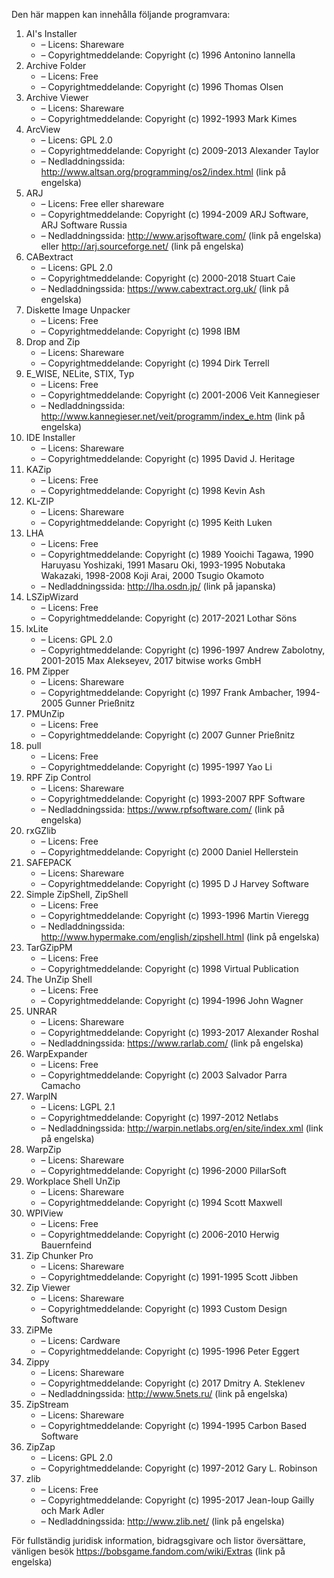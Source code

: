﻿Den här mappen kan innehålla följande programvara:

1. AI's Installer
   - – Licens: Shareware
   - – Copyrightmeddelande: Copyright (c) 1996 Antonino Iannella
2. Archive Folder
   - – Licens: Free
   - – Copyrightmeddelande: Copyright (c) 1996 Thomas Olsen
3. Archive Viewer
   - – Licens: Shareware
   - – Copyrightmeddelande: Copyright (c) 1992-1993 Mark Kimes
4. ArcView
   - – Licens: GPL 2.0
   - – Copyrightmeddelande: Copyright (c) 2009-2013 Alexander Taylor
   - – Nedladdningssida: http://www.altsan.org/programming/os2/index.html (link på engelska)
5. ARJ
   - – Licens: Free eller shareware
   - – Copyrightmeddelande: Copyright (c) 1994-2009 ARJ Software, ARJ Software Russia
   - – Nedladdningssida: http://www.arjsoftware.com/ (link på engelska) eller http://arj.sourceforge.net/ (link på engelska)
6. CABextract
   - – Licens: GPL 2.0
   - – Copyrightmeddelande: Copyright (c) 2000-2018 Stuart Caie
   - – Nedladdningssida: https://www.cabextract.org.uk/ (link på engelska)
7. Diskette Image Unpacker
   - – Licens: Free
   - – Copyrightmeddelande: Copyright (c) 1998 IBM
8. Drop and Zip
   - – Licens: Shareware
   - – Copyrightmeddelande: Copyright (c) 1994 Dirk Terrell
9. E_WISE, NELite, STIX, Typ
   - – Licens: Free
   - – Copyrightmeddelande: Copyright (c) 2001-2006 Veit Kannegieser
   - – Nedladdningssida: http://www.kannegieser.net/veit/programm/index_e.htm (link på engelska)
10. IDE Installer
    - – Licens: Shareware
    - – Copyrightmeddelande: Copyright (c) 1995 David J. Heritage
11. KAZip
    - – Licens: Free
    - – Copyrightmeddelande: Copyright (c) 1998 Kevin Ash
12. KL-ZIP
    - – Licens: Shareware
    - – Copyrightmeddelande: Copyright (c) 1995 Keith Luken
13. LHA
    - – Licens: Free
    - – Copyrightmeddelande: Copyright (c) 1989 Yooichi Tagawa, 1990 Haruyasu Yoshizaki, 1991 Masaru Oki, 1993-1995 Nobutaka Wakazaki, 1998-2008 Koji Arai, 2000 Tsugio Okamoto
    - – Nedladdningssida: http://lha.osdn.jp/ (link på japanska)
14. LSZipWizard
    - – Licens: Free
    - – Copyrightmeddelande: Copyright (c) 2017-2021 Lothar Söns
15. lxLite
    - – Licens: GPL 2.0
    - – Copyrightmeddelande: Copyright (c) 1996-1997 Andrew Zabolotny, 2001-2015 Max Alekseyev, 2017 bitwise works GmbH
16. PM Zipper
    - – Licens: Shareware
    - – Copyrightmeddelande: Copyright (c) 1997 Frank Ambacher, 1994-2005 Gunner Prießnitz
17. PMUnZip
    - – Licens: Free
    - – Copyrightmeddelande: Copyright (c) 2007 Gunner Prießnitz
18. pull
    - – Licens: Free
    - – Copyrightmeddelande: Copyright (c) 1995-1997 Yao Li
19. RPF Zip Control
    - – Licens: Shareware
    - – Copyrightmeddelande: Copyright (c) 1993-2007 RPF Software
    - – Nedladdningssida: https://www.rpfsoftware.com/ (link på engelska)
20. rxGZlib
    - – Licens: Free
    - – Copyrightmeddelande: Copyright (c) 2000 Daniel Hellerstein
21. SAFEPACK
    - – Licens: Shareware
    - – Copyrightmeddelande: Copyright (c) 1995 D J Harvey Software
22. Simple ZipShell, ZipShell
    - – Licens: Free
    - – Copyrightmeddelande: Copyright (c) 1993-1996 Martin Vieregg
    - – Nedladdningssida: http://www.hypermake.com/english/zipshell.html (link på engelska)
23. TarGZipPM
    - – Licens: Free
    - – Copyrightmeddelande: Copyright (c) 1998 Virtual Publication
24. The UnZip Shell
    - – Licens: Free
    - – Copyrightmeddelande: Copyright (c) 1994-1996 John Wagner
25. UNRAR
    - – Licens: Shareware
    - – Copyrightmeddelande: Copyright (c) 1993-2017 Alexander Roshal
    - – Nedladdningssida: https://www.rarlab.com/ (link på engelska)
26. WarpExpander
    - – Licens: Free
    - – Copyrightmeddelande: Copyright (c) 2003 Salvador Parra Camacho
27. WarpIN
    - – Licens: LGPL 2.1
    - – Copyrightmeddelande: Copyright (c) 1997-2012 Netlabs
    - – Nedladdningssida: http://warpin.netlabs.org/en/site/index.xml (link på engelska)
28. WarpZip
    - – Licens: Shareware
    - – Copyrightmeddelande: Copyright (c) 1996-2000 PillarSoft
29. Workplace Shell UnZip
    - – Licens: Shareware
    - – Copyrightmeddelande: Copyright (c) 1994 Scott Maxwell
30. WPIView
    - – Licens: Free
    - – Copyrightmeddelande: Copyright (c) 2006-2010 Herwig Bauernfeind
31. Zip Chunker Pro
    - – Licens: Shareware
    - – Copyrightmeddelande: Copyright (c) 1991-1995 Scott Jibben
32. Zip Viewer
    - – Licens: Shareware
    - – Copyrightmeddelande: Copyright (c) 1993 Custom Design Software
33. ZiPMe
    - – Licens: Cardware
    - – Copyrightmeddelande: Copyright (c) 1995-1996 Peter Eggert
34. Zippy
    - – Licens: Shareware
    - – Copyrightmeddelande: Copyright (c) 2017 Dmitry A. Steklenev
    - – Nedladdningssida: http://www.5nets.ru/ (link på engelska)
35. ZipStream
    - – Licens: Shareware
    - – Copyrightmeddelande: Copyright (c) 1994-1995 Carbon Based Software
36. ZipZap
    - – Licens: GPL 2.0
    - – Copyrightmeddelande: Copyright (c) 1997-2012 Gary L. Robinson
37. zlib
    - – Licens: Free
    - – Copyrightmeddelande: Copyright (c) 1995-2017 Jean-loup Gailly och Mark Adler
    - – Nedladdningssida: http://www.zlib.net/ (link på engelska)

För fullständig juridisk information, bidragsgivare och listor översättare, vänligen besök https://bobsgame.fandom.com/wiki/Extras (link på engelska)
